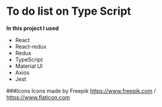 # To do list on Type Script

**In this project I used**
* React
* React-redux
* Redux
* TypeScript
* Material UI
* Axios
* Jest

###Icons
Icons made by Freepik https://www.freepik.com  / https://www.flaticon.com